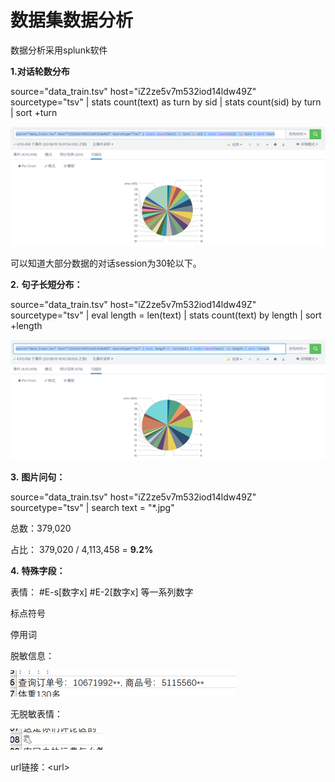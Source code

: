 # 数据集数据分析

数据分析采用splunk软件

**1.对话轮数分布**


source="data\_train.tsv" host="iZ2ze5v7m532iod14ldw49Z" sourcetype="tsv" \| stats count\(text\) as turn by sid \| stats count\(sid\)  by turn \| sort +turn

![&#x5BF9;&#x8BDD;&#x8F6E;&#x6570;-&#x5BF9;&#x8BDD;session&#x6570;](../.gitbook/assets/image%20%289%29.png)

可以知道大部分数据的对话session为30轮以下。

**2.**   **句子长短分布：**

source="data\_train.tsv" host="iZ2ze5v7m532iod14ldw49Z" sourcetype="tsv" \| eval length =  len\(text\) \| stats count\(text\)  by length \| sort +length

![&#x53E5;&#x5B50;&#x957F;&#x5EA6;-&#x53E5;&#x5B50;&#x6570;](../.gitbook/assets/image%20%2810%29.png)

**3.**   **图片问句：**

source="data\_train.tsv" host="iZ2ze5v7m532iod14ldw49Z" sourcetype="tsv" \| search text = "\*.jpg"

总数：379,020 

占比： 379,020 / 4,113,458 = **9.2%**

**4.**   **特殊字段：**

表情： \#E-s\[数字x\] \#E-2\[数字x\] 等一系列数字

标点符号

停用词

脱敏信息：

![&#x8131;&#x654F;&#x4FE1;&#x606F;](../.gitbook/assets/image%20%288%29.png)

无脱敏表情：

![&#x65E0;&#x8131;&#x654F;&#x8868;&#x60C5;](../.gitbook/assets/image%20%287%29.png)

url链接：&lt;url&gt;



